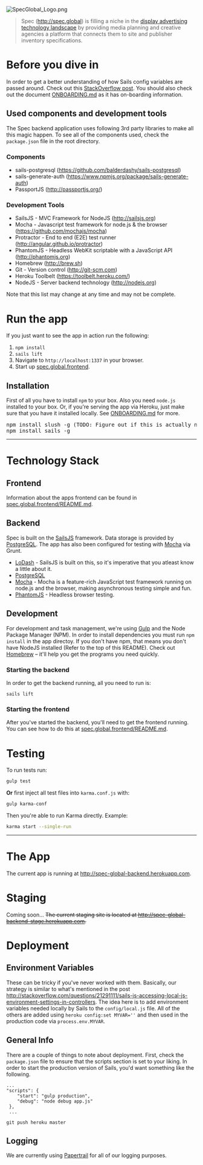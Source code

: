 ![SpecGlobal_Logo.png](http://s23.postimg.org/4f0itpwtn/spec_global.png)

> Spec (http://spec.global) is filling a niche in the [display advertising technology landscape](http://prezi.com/katuvp2rkyk_/the-display-advertising-technology-landscape/) by providing media planning and creative agencies a platform that connects them to site and publisher inventory specifications.

# Before you dive in

In order to get a better understanding of how Sails config variables are passed around. Check out this [StackOverflow post](https://stackoverflow.com/questions/18267706/create-config-variables-in-sails-js). You should also check out the document [ONBOARDING.md](ONBOARDING.md) as it has on-boarding information.

## Used components and development tools
The Spec backend application uses following 3rd party libraries to make all this magic happen. To see all of the components used, check the `package.json` file in the root directory.

### Components 

* sails-postgresql (https://github.com/balderdashy/sails-postgresql)
* sails-generate-auth (https://www.npmjs.org/package/sails-generate-auth)
* PassportJS (http://passportjs.org/)

### Development Tools
* SailsJS - MVC Framework for NodeJS (http://sailsjs.org)
* Mocha - Javascript test framework for node.js & the browser (https://github.com/mochajs/mocha)
* Protractor - End to end (E2E) test runner (http://angular.github.io/protractor)
* PhantomJS  - Headless WebKit scriptable with a JavaScript API (http://phantomjs.org)
* Homebrew (http://brew.sh)
* Git - Version control (http://git-scm.com)
* Heroku Toolbelt (https://toolbelt.heroku.com/)
* NodeJS - Server backend technology (http://nodejs.org)

Note that this list may change at any time and may not be complete.

# Run the app

If you just want to see the app in action run the following:

1. `npm install`
2. `sails lift`
3. Navigate to `http://localhost:1337` in your browser.
4. Start up [spec.global.frontend](https://github.com/robksawyer/spec.global.frontend).


## Installation
First of all you have to install `npm` to your box. Also you need `node.js` installed to your box. Or, if you're serving the app via Heroku, just make sure that you have it installed locally. See [ONBOARDING.md](ONBOARDING.md) for more.
<pre>
npm install slush -g (TODO: Figure out if this is actually needed.)
npm install sails -g
</pre>

---

# Technology Stack

## Frontend

Information about the apps frontend can be found in [spec.global.frontend/README.md](https://github.com/robksawyer/spec.global.frontend/blob/master/README.md).


## Backend

Spec is built on the [SailsJS](http://sailsjs.org) framework. Data storage is provided by [PostgreSQL](http://www.postgresql.org/). The app has also been configured for testing with [Mocha](http://visionmedia.github.io/mocha/) via Grunt.

- [LoDash](http://devdocs.io/lodash/) - SailsJS is built on this, so it's imperative that you atleast know a little about it.
- [PostgreSQL](http://www.postgresql.org/)
- [Mocha](http://visionmedia.github.io/mocha/) - Mocha is a feature-rich JavaScript test framework running on node.js and the browser, making asynchronous testing simple and fun.
- [PhantomJS](http://phantomjs.org) - Headless browser testing.


## Development

For development and task management, we're using [Gulp](http://www.gulpjs.com) and the Node Package Manager (NPM). In order to install dependencies you must run `npm install` in the app directoy. If you don't have npm, that means you don't have NodeJS installed (Refer to the top of this README). Check out [Homebrew](http://brew.sh) – it'll help you get the programs you need quickly.

### Starting the backend

In order to get the backend running, all you need to run is:

`sails lift`

### Starting the frontend

After you've started the backend, you'll need to get the frontend running. You can see how to do this at [spec.global.frontend/README.md](https://github.com/robksawyer/spec.global.frontend/blob/master/README.md).

# Testing

To run tests run:

```bash
gulp test
```

**Or** first inject all test files into `karma.conf.js` with:

```bash
gulp karma-conf
```

Then you're able to run Karma directly. Example:

```bash
karma start --single-run
```

---

# The App
The current app is running at <http://spec-global-backend.herokuapp.com>.

# Staging 

Coming soon...
~~The current staging site is located at <http://spec-global-backend-stage.herokuapp.com>.~~


# Deployment 

## Environment Variables

These can be tricky if you've never worked with them. Basically, our strategy is similar to what's mentioned in the post <http://stackoverflow.com/questions/21291111/sails-js-accessing-local-js-environment-settings-in-controllers>. The idea here is to add environment variables needed locally by Sails to the `config/local.js` file. All of the others are added using `heroku config:set MYVAR=''` and then used in the production code via `process.env.MYVAR`.

## General Info

There are a couple of things to note about deployment. First, check the `package.json` file to ensure that the scripts section is set to your liking. In order to start the production version of Sails, you'd want something like the following.

```
...
"scripts": {
    "start": "gulp production",
    "debug": "node debug app.js"
 },
 ...
 ```

`git push heroku master`

## Logging 

We are currently using [Papertrail](https://papertrailapp.com/) for all of our logging purposes.